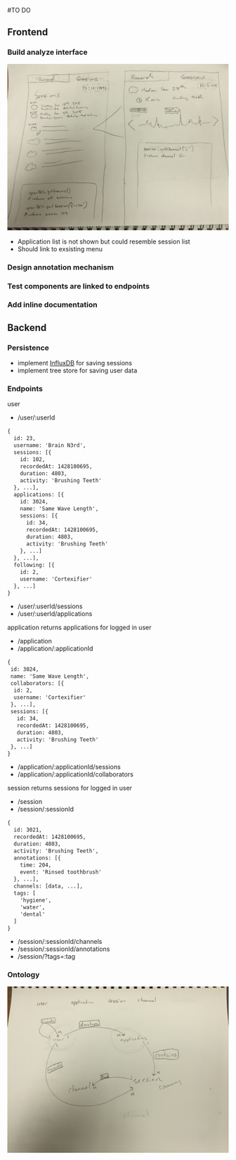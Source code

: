 #TO DO
## Frontend
### Build analyze interface
![alt text](https://raw.githubusercontent.com/mvanlonden/openBrain-client/master/docs/images/2015-02-22%2001.07.13.jpg "Interface Sketch")
- Application list is not shown but could resemble session list
- Should link to exsisting menu

### Design annotation mechanism

### Test components are linked to endpoints

### Add inline documentation


## Backend
### Persistence
- implement [InfluxDB](http://influxdb.com/) for saving sessions
- implement tree store for saving user data

### Endpoints
user
- /user/:userId
```
{
  id: 23,
  username: 'Brain N3rd',
  sessions: [{
    id: 102,
    recordedAt: 1428100695,
    duration: 4803,
    activity: 'Brushing Teeth'
  }, ...],
  applications: [{
    id: 3024,
    name: 'Same Wave Length',
    sessions: [{
      id: 34,
      recordedAt: 1428100695,
      duration: 4803,
      activity: 'Brushing Teeth'
    }, ...]
  }, ...],
  following: [{
    id: 2,
    username: 'Cortexifier'
  }, ...]
}
```
- /user/:userId/sessions
- /user/:userId/applications

application
returns applications for logged in user
- /application 
- /application/:applicationId
```
{
 id: 3024,
 name: 'Same Wave Length',
 collaborators: [{
  id: 2,
  username: 'Cortexifier'
 }, ...], 
 sessions: [{
   id: 34,
   recordedAt: 1428100695,
   duration: 4803,
   activity: 'Brushing Teeth'
 }, ...]
}
```
- /application/:applicationId/sessions
- /application/:applicationId/collaborators

session
returns sessions for logged in user
- /session
- /session/:sessionId
```
{
  id: 3021,
  recordedAt: 1428100695,
  duration: 4803,
  activity: 'Brushing Teeth',
  annotations: [{
    time: 204,
    event: 'Rinsed toothbrush'
  }, ...],
  channels: [data, ...],
  tags: [
    'hygiene',
    'water',
    'dental'
  ]
}
```

- /session/:sessionId/channels
- /session/:sessionId/annotations
- /session/?tags=:tag

### Ontology
![alt text](https://raw.githubusercontent.com/mvanlonden/openBrain-client/master/docs/images/2015-02-22%2001.07.08.jpg "Ontology")

